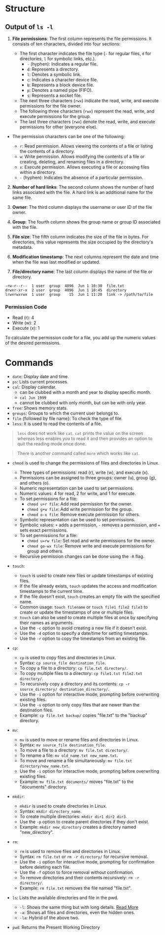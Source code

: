 # Structure

## Output of `ls -l`

1. **File permissions**: The first column represents the file permissions. It consists of ten characters, divided into four sections:
    
    - The first character indicates the file type (`-` for regular files, `d` for directories, `l` for symbolic links, etc.).
		- `-` (hyphen): Indicates a regular file.
		- `d`: Represents a directory.
		- `l`: Denotes a symbolic link.
		- `c`: Indicates a character device file.
		- `b`: Represents a block device file.
		- `p`: Denotes a named pipe (FIFO).
		- `s`: Represents a socket file.
    - The next three characters (`rwx`) indicate the read, write, and execute permissions for the file owner.
    - The following three characters (`rwx`) represent the read, write, and execute permissions for the group.
    - The last three characters (`rwx`) denote the read, write, and execute permissions for other (everyone else).

- The permission characters can be one of the following:

	- `r`: Read permission. Allows viewing the contents of a file or listing the contents of a directory.
	- `w`: Write permission. Allows modifying the contents of a file or creating, deleting, and renaming files in a directory.
	- `x`: Execute permission. Allows executing a file or accessing files within a directory.
	- `-` (hyphen): Indicates the absence of a particular permission.

2. **Number of hard links**: The second column shows the number of hard links associated with the file. A hard link is an additional name for the same file.
    
3. **Owner**: The third column displays the username or user ID of the file owner.
    
4. **Group**: The fourth column shows the group name or group ID associated with the file.
    
5. **File size**: The fifth column indicates the size of the file in bytes. For directories, this value represents the size occupied by the directory's metadata.
    
6. **Modification timestamp**: The next columns represent the date and time when the file was last modified or updated.
    
7. **File/directory name**: The last column displays the name of the file or directory. 

```linux
-rw-r--r--  1 user  group  4096  Jun 1 10:30  file.txt
drwxr-xr-x  2 user  group  4096  Jun 1 10:45  directory
lrwxrwxrwx  1 user  group    15  Jun 1 11:20  link -> /path/to/file
```


### Permission Code

- Read (r): 4
- Write (w): 2
- Execute (x): 1

To calculate the permission code for a file, you add up the numeric values of the desired permissions.

# Commands

- `date`: Display date and time.
- `ps`: Lists current processes.
- `cal`: Display calendar.
	- can be clubbed with a month and year to display specific month.
	- `cal Jun 1999`
	- cannot be clubbed with only month, but can be with only year.
- `free`: Shows memory stats.
- `groups`: Groups to which the current user belongs to.
- `file` {followed by file name}: To check the type of file.
- `less`: It is used to read the contents of a file.

> `less` does not work like `cat`. `cat` prints the value on the screen whereas less enables you to read it and then provides an option to quit the reading mode once done.

> There is another command called `more` which works like `cat`.


- `chmod` is used to change the permissions of files and directories in Linux.
	- Three types of permissions: read (r), write (w), and execute (x).
	- Permissions can be assigned to three groups: owner (u), group (g), and others (o).
	- Numeric representation can be used to set permissions.
	- Numeric values: 4 for read, 2 for write, and 1 for execute.
	- To set permissions for a file:
	    - `chmod u+r file`: Add read permission for the owner.
	    - `chmod g+w file`: Add write permission for the group.
	    - `chmod o-x file`: Remove execute permission for others.
	- Symbolic representation can be used to set permissions.
	- Symbolic values: `+` adds a permission, `-` removes a permission, and `=` sets exact permissions.
	- To set permissions for a file:
	    - `chmod u=rw file`: Set read and write permissions for the owner.
	    - `chmod go-wx file`: Remove write and execute permissions for group and others.
	- Recursive permission changes can be done using the `-R` flag.

- `touch`: 
	- `touch` is used to create new files or update timestamps of existing files.
	- If the file already exists, `touch` updates the access and modification timestamps to the current time.
	- If the file doesn't exist, `touch` creates an empty file with the specified name.
	- Common usage: `touch filename` or `touch file1 file2 file3` to create or update the timestamps of one or multiple files.
	- `touch` can also be used to create multiple files at once by specifying their names as arguments.
	- Use the `-c` option to avoid creating a new file if it doesn't exist.
	- Use the `-d` option to specify a date/time for setting timestamps.
	- Use the `-r` option to copy the timestamps from an existing file.

- `cp`: 
	- `cp` is used to copy files and directories in Linux.
	- Syntax: `cp source_file destination_file`.
	- To copy a file to a directory: `cp file.txt directory/`.
	- To copy multiple files to a directory: `cp file1.txt file2.txt directory/`.
	- To recursively copy a directory and its contents: `cp -r source_directory/ destination_directory/`.
	- Use the `-i` option for interactive mode, prompting before overwriting existing files.
	- Use the `-u` option to only copy files that are newer than the destination files.
	- Example: `cp file.txt backup/` copies "file.txt" to the "backup" directory.
- `mv`: 
	-  `mv` is used to move or rename files and directories in Linux.
	- Syntax: `mv source_file destination_file`.
	- To move a file to a directory: `mv file.txt directory/`.
	- To rename a file: `mv old_name.txt new_name.txt`.
	- To move and rename a file simultaneously: `mv file.txt directory/new_name.txt`.
	- Use the `-i` option for interactive mode, prompting before overwriting existing files.
	- Example: `mv file.txt documents/` moves "file.txt" to the "documents" directory.
- `mkdir`: 
	- `mkdir` is used to create directories in Linux.
	- Syntax: `mkdir directory_name`.
	- To create multiple directories: `mkdir dir1 dir2 dir3`.
	- Use the `-p` option to create parent directories if they don't exist.
	- Example: `mkdir new_directory` creates a directory named "new_directory".
- `rm`: 
	- `rm` is used to remove files and directories in Linux.
	- Syntax: `rm file.txt` or `rm -r directory/` for recursive removal.
	- Use the `-i` option for interactive mode, prompting for confirmation before deleting each file.
	- Use the `-f` option to force removal without confirmation.
	- To remove directories and their contents recursively: `rm -r directory/`.
	- Example: `rm file.txt` removes the file named "file.txt".

- `ls`: Lists the available directories and file in the pwd.
	- `-l`: Shows the same thing but with long details. [Read More](#Output%20of%20`ls%20-l`)
	- `-a`: Shows all files and directories, even the hidden ones.
	- `-la`: Hybrid of the above two.
 
- `pwd`: Returns the Present Working Directory